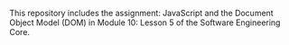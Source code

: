 This repository includes the assignment: JavaScript and the Document Object Model (DOM) in Module 10: Lesson 5 of the Software Engineering Core.